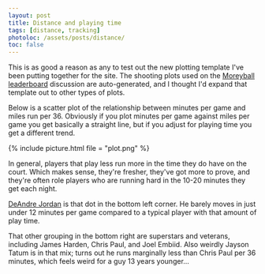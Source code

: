 ```yaml
---
layout: post
title: Distance and playing time
tags: [distance, tracking]
photoloc: /assets/posts/distance/
toc: false
---
```


This is as good a reason as any to test out the new plotting template I've been putting together for the site.
The shooting plots used on the [Moreyball leaderboard](/stats/moreyball#players) discussion are auto-generated, and I thought I'd expand that template out to other types of plots.

Below is a scatter plot of the relationship between minutes per game and miles run per 36. Obviously if you plot minutes per game against miles per game you get basically a straight line, but if you adjust for playing time you get a different trend. 

{% include picture.html 
  file = "plot.png"
%}

In general, players that play less run more in the time they do have on the court. Which makes sense, they're fresher, they've got more to prove, and they're often role players who are running hard in the 10-20 minutes they get each night.

[DeAndre Jordan](https://www.nba.com/player/201599/deandre-jordan) is that dot in the bottom left corner. He barely moves in just under 12 minutes per game compared to a typical player with that amount of play time.

That other grouping in the bottom right are superstars and veterans, including James Harden, Chris Paul, and Joel Embiid. Also weirdly Jayson Tatum is in that mix; turns out he runs marginally less than Chris Paul per 36 minutes, which feels weird for a guy 13 years younger...